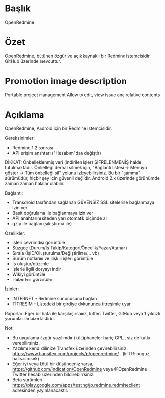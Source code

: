 Başlık
===========
OpenRedmine

Özet
===========
OpenRedmine, bütünen özgür ve açık kaynaklı bir Redmine istemcisidir. GitHub üzerinde mevcuttur.

Promotion image description
===========
Portable project management
Allow to edit, view issue and relative contents

Açıklama
==========
OpenRedmine, Android için bir Redmine istemcisidir.

Gereksinimler:
* Redmine 1.2 sonrası
* API erişim anahtarı ("Hesabım"dan değiştir)

DİKKAT:
Önbelleklenmiş veri (indirilen işler) ŞİFRELENMEMİŞ halde tutulmaktadır. Önbelleği derhal silmek için, "Bağlantı listesi -> Menüyü göster -> Tüm önbelleği sil" yolunu izleyebilirsiniz. 
Bu bir "gamma" sürümüdür, hiçbir şey için güvenli değildir. Android 2.x üzerinde görünümde zaman zaman hatalar olabilir.

Bağlantı:
* Transdroid tarafından sağlanan GÜVENSİZ SSL sitelerine bağlanmaya izin ver
* Basit doğrulama ile bağlanmaya izin ver
* API anahtarını siteden yarı otomatik biçimde al
* gzip ile bağlan (sıkıştırma ile)

Özellikler:
* İşleri çevrimdışı görüntüle
* Süzgeç (Durum/İş Takip/Kategori/Öncelik/Yazar/Atanan)
* Sırala (İşID/Oluşturulma/Değiştirilme/... vb)
* Sürüm notlarını ve ilişkili işleri görüntüle
* İş oluştur/düzenle
* İşlerle ilgili dosyayı indir
* Wikiyi görüntüle
* Haberleri görüntüle

İzinler:
* INTERNET - Redmine sunucusuna bağlan
* TİTREŞİM - Listedeki bir girdiye dokununca titreşimle uyar

Raporlar:
Eğer bir hata ile karşılaşırsanız, lütfen Twitter, GitHub veya 1 yıldızlı yorumlar ile bize bildirin.

Not:
* Bu uygulama özgür yazılımdır (kütüphaneler hariç GPL), siz de katkı verebilirsiniz.
* Yazılımı kendi dilinize Transfex üzerinden çevirebilirsiniz:  https://www.transifex.com/projects/p/openredmine/ . (tr-TR: ooguz, halis.simsek)
* Eğer iyi veya kötü bir düşünceniz varsa, https://github.com/indication/OpenRedmine veya @OpenRedmine Twitter hesabı üzerinden bildirebilirsiniz.
* Beta sürümleri https://play.google.com/apps/testing/jp.redmine.redmineclient adresinden yayınlanacaktır.